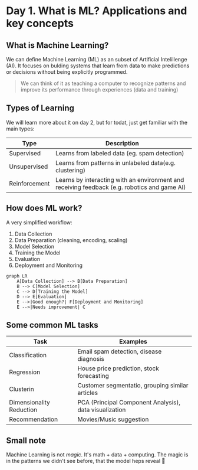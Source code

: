 # Day 1. What is ML? Applications and key concepts
## What is Machine Learning?

We can define Machine Learning (ML) as an subset of Artificial Intelillenge (AI). It focuses on bulding systems that learn from data to make predictions or decisions without being explicitly programmed. 

> We can think of it as teaching a computer to recognize patterns and improve its performance through experiences (data and training)

## Types of Learning 
We will learn more about it on day 2, but for todat, just get familiar with the main types:

|Type|Description|
|----------|-----------|
|Supervised|Learns from labeled data (eg. spam detection)|
|Unsupervised|Learns from patterns in unlabeled data(e.g. clustering)|
Reinforcement|Learns by interacting with an environment and receiving feedback (e.g. robotics and game AI)|

## How does ML work? 
A very simplified workflow:
1. Data Collection 
2. Data Preparation (cleaning, encoding, scaling)
3. Model Selection
4. Training the Model 
5. Evaluation 
6. Deployment and Monitoring 

```mermaid
graph LR
    A[Data Collection] --> B[Data Preparation]
    B --> C[Model Selection]
    C --> D[Training the Model]
    D --> E[Evaluation]
    E -->|Good enough?| F[Deployment and Monitoring]
    E -->|Needs improvement| C
```

## Some common ML tasks 
|Task|Examples|
|--------------|----------|
|Classification|Email spam detection, disease diagnosis|
|Regression| House price prediction, stock forecasting|
|Clusterin| Customer segmentatio, grouping similar articles|
Dimensionality Reduction| PCA (Principal Component Analysis), data visualization|
|Recommendation| Movies/Music suggestion|

## Small note 
Machine Learning is not *magic*. It's math + data + computing. The magic is in the patterns we didn't see before, that the model heps reveal 🌱





